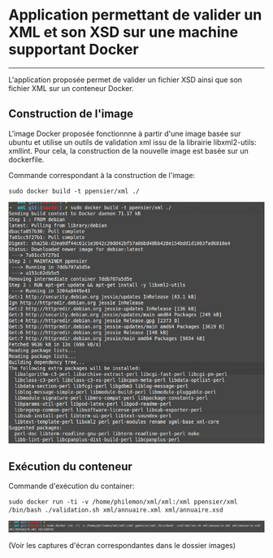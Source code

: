 # Application permettant de valider un XML et son XSD sur une machine supportant Docker

----------------------------------------------------------------------

L'application proposée permet de valider un fichier XSD ainsi que son fichier XML sur un conteneur Docker. 

## Construction de l'image

L'image Docker proposée fonctionnne à partir d'une image basée sur ubuntu et utilise un outils de validation xml issu de la librairie libxml2-utils: xmllint. Pour cela, la construction de la nouvelle image est basée sur un dockerfile.

Commande correspondant à la construction de l'image:

    sudo docker build -t ppensier/xml ./
    
![screen](images/screen1.png)


## Exécution du conteneur

Commande d'exécution du container:

    sudo docker run -ti -v /home/philemon/xml/xml:/xml ppensier/xml /bin/bash ./validation.sh xml/annuaire.xml xml/annuaire.xsd

![screen](images/screen2.png)

(Voir les captures d'écran correspondantes dans le dossier images)



